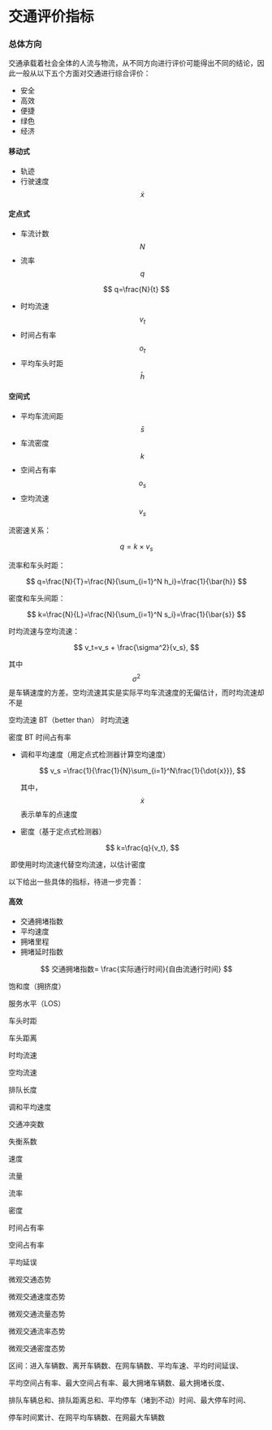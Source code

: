 # 交通评价指标

### 总体方向

交通承载着社会全体的人流与物流，从不同方向进行评价可能得出不同的结论，因此一般从以下五个方面对交通进行综合评价：

* 安全
* 高效
* 便捷
* 绿色
* 经济

#### 移动式

* 轨迹
* 行驶速度 $$\dot{x}$$

#### 定点式

* 车流计数 $$N$$
* 流率 $$q$$

$$
q=\frac{N}{t}
$$

* 时均流速 $$v_t$$
* 时间占有率 $$o_t$$
* 平均车头时距 $$\bar{h}$$

#### 空间式

* 平均车流间距 $$\bar{s}$$
* 车流密度 $$k$$
* 空间占有率 $$o_s$$
* 空均流速 $$v_s$$

流密速关系：

$$
q=k\times v_s
$$

流率和车头时距：

$$
q=\frac{N}{T}=\frac{N}{\sum_{i=1}^N h_i}=\frac{1}{\bar{h}}
$$

密度和车头间距：

$$
k=\frac{N}{L}=\frac{N}{\sum_{i=1}^N s_i}=\frac{1}{\bar{s}}
$$

时均流速与空均流速：

$$
v_t=v_s + \frac{\sigma^2}{v_s},
$$

其中$$\sigma^2$$是车辆速度的方差。空均流速其实是实际平均车流速度的无偏估计，而时均流速却不是

空均流速 BT（better than） 时均流速

密度 BT 时间占有率

*   调和平均速度（用定点式检测器计算空均速度）

    $$
    v_s =\frac{1}{\frac{1}{N}\sum_{i=1}^N\frac{1}{\dot{x}}},
    $$

    其中，$$\dot{x}$$表示单车的点速度
*   密度（基于定点式检测器）

    $$
    k=\frac{q}{v_t},
    $$

​ 即使用时均流速代替空均流速，以估计密度







以下给出一些具体的指标，待进一步完善：

#### 高效

* 交通拥堵指数
* 平均速度
* 拥堵里程
* 拥堵延时指数

$$
交通拥堵指数= \frac{实际通行时间}{自由流通行时间}
$$



饱和度（拥挤度）

服务水平（LOS）



车头时距

车头距离

时均流速

空均流速

排队长度

调和平均速度

交通冲突数

失衡系数



速度

流量

流率

密度

时间占有率

空间占有率

平均延误

微观交通态势

微观交通速度态势

微观交通流量态势

微观交通流率态势

微观交通密度态势



区间：进入车辆数、离开车辆数、在网车辆数、平均车速、平均时间延误、

平均空间占有率、最大空间占有率、最大拥堵车辆数、最大拥堵长度、

排队车辆总和、排队距离总和、平均停车（堵到不动）时间、最大停车时间、

停车时间累计、在网平均车辆数、在网最大车辆数
